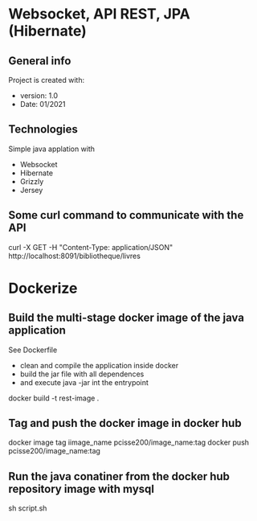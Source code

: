 #  Websocket, API REST, JPA (Hibernate)

## General info
Project is created with:
*  version: 1.0
* Date: 01/2021

 ##  Technologies
Simple java applation with

* Websocket 
* Hibernate
* Grizzly
* Jersey

## Some curl command to communicate with the API

curl -X GET  -H "Content-Type: application/JSON" http://localhost:8091/bibliotheque/livres

 # Dockerize 

## Build the multi-stage docker image of the java application 
See Dockerfile
- clean and compile the application inside docker 
- build the jar file with all dependences
- and execute java -jar int the entrypoint

docker build -t rest-image .

## Tag and push the docker image in docker hub

docker image tag iimage_name pcisse200/image_name:tag
docker push  pcisse200/image_name:tag

## Run the java conatiner from the docker hub repository image with mysql

sh script.sh


